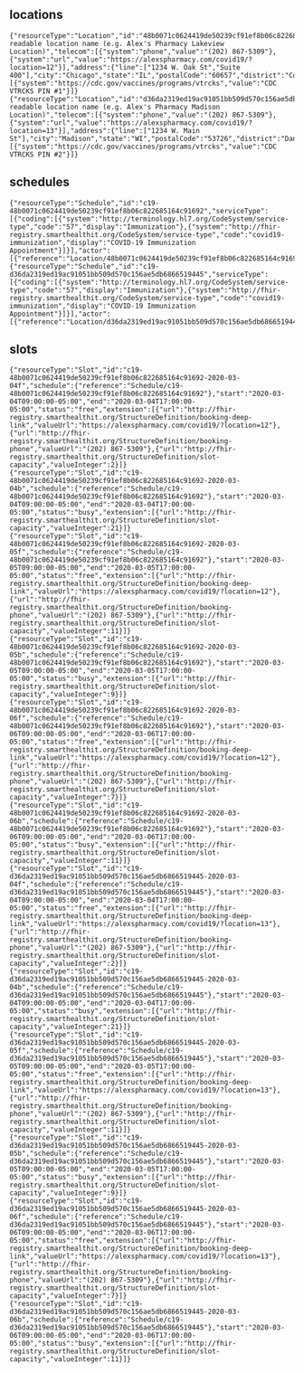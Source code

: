
## locations
    {"resourceType":"Location","id":"48b0071c0624419de50239cf91ef8b06c822685164c91692","name":"Human readable location name (e.g. Alex's Pharmacy Lakeview Location)","telecom":[{"system":"phone","value":"(202) 867-5309"},{"system":"url","value":"https://alexspharmacy.com/covid19/?location=12"}],"address":{"line":["1234 W. Oak St","Suite 400"],"city":"Chicago","state":"IL","postalCode":"60657","district":"Cook"},"identifier":[{"system":"https://cdc.gov/vaccines/programs/vtrcks","value":"CDC VTRCKS PIN #1"}]}
    {"resourceType":"Location","id":"d36da2319ed19ac91051bb509d570c156ae5db6866519445","name":"Human readable location name (e.g. Alex's Pharmacy Madison Location)","telecom":[{"system":"phone","value":"(202) 867-5309"},{"system":"url","value":"https://alexspharmacy.com/covid19/?location=13"}],"address":{"line":["1234 W. Main St"],"city":"Madison","state":"WI","postalCode":"53726","district":"Dane"},"identifier":[{"system":"https://cdc.gov/vaccines/programs/vtrcks","value":"CDC VTRCKS PIN #2"}]}

## schedules
    {"resourceType":"Schedule","id":"c19-48b0071c0624419de50239cf91ef8b06c822685164c91692","serviceType":[{"coding":[{"system":"http://terminology.hl7.org/CodeSystem/service-type","code":"57","display":"Immunization"},{"system":"http://fhir-registry.smarthealthit.org/CodeSystem/service-type","code":"covid19-immunization","display":"COVID-19 Immunization Appointment"}]}],"actor":[{"reference":"Location/48b0071c0624419de50239cf91ef8b06c822685164c91692"}]}
    {"resourceType":"Schedule","id":"c19-d36da2319ed19ac91051bb509d570c156ae5db6866519445","serviceType":[{"coding":[{"system":"http://terminology.hl7.org/CodeSystem/service-type","code":"57","display":"Immunization"},{"system":"http://fhir-registry.smarthealthit.org/CodeSystem/service-type","code":"covid19-immunization","display":"COVID-19 Immunization Appointment"}]}],"actor":[{"reference":"Location/d36da2319ed19ac91051bb509d570c156ae5db6866519445"}]}

## slots
    {"resourceType":"Slot","id":"c19-48b0071c0624419de50239cf91ef8b06c822685164c91692-2020-03-04f","schedule":{"reference":"Schedule/c19-48b0071c0624419de50239cf91ef8b06c822685164c91692"},"start":"2020-03-04T09:00:00-05:00","end":"2020-03-04T17:00:00-05:00","status":"free","extension":[{"url":"http://fhir-registry.smarthealthit.org/StructureDefinition/booking-deep-link","valueUrl":"https://alexspharmacy.com/covid19/?location=12"},{"url":"http://fhir-registry.smarthealthit.org/StructureDefinition/booking-phone","valueUrl":"(202) 867-5309"},{"url":"http://fhir-registry.smarthealthit.org/StructureDefinition/slot-capacity","valueInteger":2}]}
    {"resourceType":"Slot","id":"c19-48b0071c0624419de50239cf91ef8b06c822685164c91692-2020-03-04b","schedule":{"reference":"Schedule/c19-48b0071c0624419de50239cf91ef8b06c822685164c91692"},"start":"2020-03-04T09:00:00-05:00","end":"2020-03-04T17:00:00-05:00","status":"busy","extension":[{"url":"http://fhir-registry.smarthealthit.org/StructureDefinition/slot-capacity","valueInteger":21}]}
    {"resourceType":"Slot","id":"c19-48b0071c0624419de50239cf91ef8b06c822685164c91692-2020-03-05f","schedule":{"reference":"Schedule/c19-48b0071c0624419de50239cf91ef8b06c822685164c91692"},"start":"2020-03-05T09:00:00-05:00","end":"2020-03-05T17:00:00-05:00","status":"free","extension":[{"url":"http://fhir-registry.smarthealthit.org/StructureDefinition/booking-deep-link","valueUrl":"https://alexspharmacy.com/covid19/?location=12"},{"url":"http://fhir-registry.smarthealthit.org/StructureDefinition/booking-phone","valueUrl":"(202) 867-5309"},{"url":"http://fhir-registry.smarthealthit.org/StructureDefinition/slot-capacity","valueInteger":11}]}
    {"resourceType":"Slot","id":"c19-48b0071c0624419de50239cf91ef8b06c822685164c91692-2020-03-05b","schedule":{"reference":"Schedule/c19-48b0071c0624419de50239cf91ef8b06c822685164c91692"},"start":"2020-03-05T09:00:00-05:00","end":"2020-03-05T17:00:00-05:00","status":"busy","extension":[{"url":"http://fhir-registry.smarthealthit.org/StructureDefinition/slot-capacity","valueInteger":9}]}
    {"resourceType":"Slot","id":"c19-48b0071c0624419de50239cf91ef8b06c822685164c91692-2020-03-06f","schedule":{"reference":"Schedule/c19-48b0071c0624419de50239cf91ef8b06c822685164c91692"},"start":"2020-03-06T09:00:00-05:00","end":"2020-03-06T17:00:00-05:00","status":"free","extension":[{"url":"http://fhir-registry.smarthealthit.org/StructureDefinition/booking-deep-link","valueUrl":"https://alexspharmacy.com/covid19/?location=12"},{"url":"http://fhir-registry.smarthealthit.org/StructureDefinition/booking-phone","valueUrl":"(202) 867-5309"},{"url":"http://fhir-registry.smarthealthit.org/StructureDefinition/slot-capacity","valueInteger":7}]}
    {"resourceType":"Slot","id":"c19-48b0071c0624419de50239cf91ef8b06c822685164c91692-2020-03-06b","schedule":{"reference":"Schedule/c19-48b0071c0624419de50239cf91ef8b06c822685164c91692"},"start":"2020-03-06T09:00:00-05:00","end":"2020-03-06T17:00:00-05:00","status":"busy","extension":[{"url":"http://fhir-registry.smarthealthit.org/StructureDefinition/slot-capacity","valueInteger":11}]}
    {"resourceType":"Slot","id":"c19-d36da2319ed19ac91051bb509d570c156ae5db6866519445-2020-03-04f","schedule":{"reference":"Schedule/c19-d36da2319ed19ac91051bb509d570c156ae5db6866519445"},"start":"2020-03-04T09:00:00-05:00","end":"2020-03-04T17:00:00-05:00","status":"free","extension":[{"url":"http://fhir-registry.smarthealthit.org/StructureDefinition/booking-deep-link","valueUrl":"https://alexspharmacy.com/covid19/?location=13"},{"url":"http://fhir-registry.smarthealthit.org/StructureDefinition/booking-phone","valueUrl":"(202) 867-5309"},{"url":"http://fhir-registry.smarthealthit.org/StructureDefinition/slot-capacity","valueInteger":2}]}
    {"resourceType":"Slot","id":"c19-d36da2319ed19ac91051bb509d570c156ae5db6866519445-2020-03-04b","schedule":{"reference":"Schedule/c19-d36da2319ed19ac91051bb509d570c156ae5db6866519445"},"start":"2020-03-04T09:00:00-05:00","end":"2020-03-04T17:00:00-05:00","status":"busy","extension":[{"url":"http://fhir-registry.smarthealthit.org/StructureDefinition/slot-capacity","valueInteger":21}]}
    {"resourceType":"Slot","id":"c19-d36da2319ed19ac91051bb509d570c156ae5db6866519445-2020-03-05f","schedule":{"reference":"Schedule/c19-d36da2319ed19ac91051bb509d570c156ae5db6866519445"},"start":"2020-03-05T09:00:00-05:00","end":"2020-03-05T17:00:00-05:00","status":"free","extension":[{"url":"http://fhir-registry.smarthealthit.org/StructureDefinition/booking-deep-link","valueUrl":"https://alexspharmacy.com/covid19/?location=13"},{"url":"http://fhir-registry.smarthealthit.org/StructureDefinition/booking-phone","valueUrl":"(202) 867-5309"},{"url":"http://fhir-registry.smarthealthit.org/StructureDefinition/slot-capacity","valueInteger":11}]}
    {"resourceType":"Slot","id":"c19-d36da2319ed19ac91051bb509d570c156ae5db6866519445-2020-03-05b","schedule":{"reference":"Schedule/c19-d36da2319ed19ac91051bb509d570c156ae5db6866519445"},"start":"2020-03-05T09:00:00-05:00","end":"2020-03-05T17:00:00-05:00","status":"busy","extension":[{"url":"http://fhir-registry.smarthealthit.org/StructureDefinition/slot-capacity","valueInteger":9}]}
    {"resourceType":"Slot","id":"c19-d36da2319ed19ac91051bb509d570c156ae5db6866519445-2020-03-06f","schedule":{"reference":"Schedule/c19-d36da2319ed19ac91051bb509d570c156ae5db6866519445"},"start":"2020-03-06T09:00:00-05:00","end":"2020-03-06T17:00:00-05:00","status":"free","extension":[{"url":"http://fhir-registry.smarthealthit.org/StructureDefinition/booking-deep-link","valueUrl":"https://alexspharmacy.com/covid19/?location=13"},{"url":"http://fhir-registry.smarthealthit.org/StructureDefinition/booking-phone","valueUrl":"(202) 867-5309"},{"url":"http://fhir-registry.smarthealthit.org/StructureDefinition/slot-capacity","valueInteger":7}]}
    {"resourceType":"Slot","id":"c19-d36da2319ed19ac91051bb509d570c156ae5db6866519445-2020-03-06b","schedule":{"reference":"Schedule/c19-d36da2319ed19ac91051bb509d570c156ae5db6866519445"},"start":"2020-03-06T09:00:00-05:00","end":"2020-03-06T17:00:00-05:00","status":"busy","extension":[{"url":"http://fhir-registry.smarthealthit.org/StructureDefinition/slot-capacity","valueInteger":11}]}
